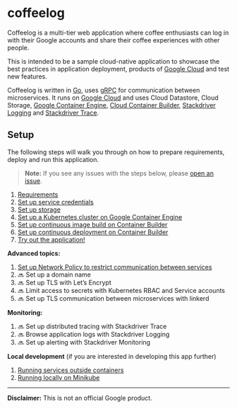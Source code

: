 # coffeelog

Coffeelog is a multi-tier web application where coffee enthusiasts can log in
with their Google accounts and share their coffee experiences with other people.

This is intended to be a sample cloud-native application to showcase the best
practices in application deployment, products of [Google Cloud](https://cloud.google.com)
and test new features.

Coffeelog is written in [Go](https://golang.org), uses [gRPC](https://grpc.io)
for communication between microservices. It runs on [Google
Cloud](https://cloud.google.com) and uses Cloud Datastore, Cloud Storage,
[Google Container Engine](https://cloud.google.com/container-engine/), [Cloud
Container Builder](https://cloud.google.com/container-builder/), [Stackdriver
Logging](https://cloud.google.com/logging/) and [Stackdriver
Trace](https://cloud.google.com/trace/).

## Setup

The following steps will walk you through on how to prepare requirements, deploy
and run this application.

> **Note:** If you see any issues with the steps below, please [open an
issue](https://github.com/ahmetb/coffeelog/issues/new).

1. [Requirements](docs/requirements.md)
1. [Set up service credentials](docs/set-up-service-credentials.md)
1. [Set up storage](docs/set-up-storage.md)
1. [Set up a Kubernetes cluster on Google Container Engine](docs/set-up-a-kubernetes-cluster.md)
1. [Set up continuous image build on Container Builder](docs/set-up-image-build.md)
1. [Set up continuous deployment on Container Builder](docs/set-up-continuous-build.md)
1. [Try out the application!](docs/try-out.md)

**Advanced topics:**

1. [Set up Network Policy to restrict communication between services](docs/network-policy.md)
1. :soon: Set up a domain name
1. :soon: Set up TLS with Let’s Encrypt
1. :soon: Limit access to secrets with Kubernetes RBAC and Service accounts
1. :soon: Set up TLS communication between microservices with linkerd

**Monitoring:**

1. :soon: Set up distributed tracing with Stackdriver Trace
1. :soon: Browse application logs with Stackdriver Logging
1. :soon: Set up alerting with Stackdriver Monitoring

**Local development** (if you are interested in developing this app further)

1. [Running services outside containers](docs/run-directly.md)
1. [Running locally on Minikube](docs/run-minikube.md)

-----

**Disclaimer:** This is not an official Google product.

